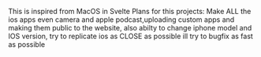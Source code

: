 This is inspired from MacOS in Svelte
Plans for this projects: Make ALL the ios apps even camera and apple podcast,uploading custom apps and making them public to the website,
also abilty to change iphone model and IOS version,
try to replicate ios as CLOSE as possible
ill try to bugfix as fast as possible
